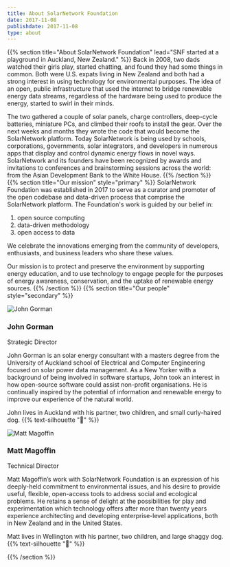 ```yaml
---
title: About SolarNetwork Foundation
date: 2017-11-08
publishdate: 2017-11-08
type: about
---
```

{{% section  title="About SolarNetwork Foundation" lead="SNF started at a playground in Auckland, New Zealand." %}}
Back in 2008, two dads watched their girls play, started chatting, and found they had some things in common. Both were U.S. expats living in New Zealand and both had a strong interest in using technology for environmental purposes. The idea of an open, public infrastructure that used the internet to bridge renewable energy data streams, regardless of the hardware being used to produce the energy, started to swirl in their minds.

The two gathered a couple of solar panels, charge controllers, deep-cycle batteries, miniature PCs, and climbed their roofs to install the gear. Over the next weeks and months they wrote the code that would become the SolarNetwork platform. Today SolarNetwork is being used by schools, corporations, governments, solar integrators, and developers in numerous apps that display and control dynamic energy flows in novel ways. SolarNetwork and its founders have been recognized by awards and invitations to conferences and brainstorming sessions across the world: from the Asian Development Bank to the White House.
{{% /section %}}
{{% section  title="Our mission" style="primary" %}}
SolarNetwork Foundation was established in 2017 to serve as a curator and promoter of the open codebase and data-driven process that comprise the SolarNetwork platform.  The Foundation's work is guided by our belief in:

 1. open source computing
 1. data-driven methodology
 1. open access to data

We celebrate the innovations emerging from the community of developers, enthusiasts, and business leaders who share these values.

Our mission is to protect and preserve the environment by supporting energy education, and to use technology to engage people for the purposes of energy awareness, conservation, and the uptake of renewable energy sources.
{{% /section %}}
{{% section  title="Our people" style="secondary" %}}
<div uk-grid>
    <div class="uk-width-1-4@s">
        <img src="/img/about/john.png" alt="John Gorman" class="uk-border-circle">
    </div>
    <div class="uk-width-expand@s">
        <h3 class="uk-margin-remove-bottom ">John Gorman</h3>
        <p class="uk-text-meta uk-margin-remove-top">Strategic Director</p>
        <p>John Gorman is an solar energy consultant with a masters degree from the University of Auckland school of Electrical and Computer Engineering focused on solar power data management. As a New Yorker with a background of being involved in software startups, John took an interest in how open-source software could assist non-profit organisations. He is continually inspired by the potential of information and renewable energy to improve our experience of the natural world.</p>
        <p>John lives in Auckland with his partner, two children, and small curly-haired dog. {{% text-silhouette "🐾" %}}</p>
    </div>
</div>

<div uk-grid>
    <div class="uk-width-1-4@s">
        <img src="/img/about/matt.png" alt="Matt Magoffin" class="uk-border-circle">
    </div>
    <div class="uk-width-expand@s">
        <h3 class="uk-margin-remove-bottom">Matt Magoffin</h3>
        <p class="uk-text-meta uk-margin-remove-top">Technical Director</p>
        <p>Matt Magoffin’s  work with SolarNetwork Foundation is an expression of his deeply-held commitment to environmental issues, and his desire to provide useful, flexible, open-access tools to address social and ecological problems. He retains a sense of delight at the possibilities for play and experimentation which technology offers after more than twenty years experience architecting and developing enterprise-level applications, both in New Zealand and in the United States.</p>
        <p>Matt lives in Wellington with his partner, two children, and large shaggy dog. {{% text-silhouette "🐾" %}}</p>
    </div>
</div>
{{% /section %}}
